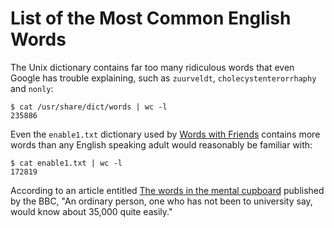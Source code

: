 List of the Most Common English Words
=====================================

The Unix dictionary contains far too many ridiculous words that even Google has
trouble explaining, such as `zuurveldt`, `cholecystenterorrhaphy` and `nonly`:

    $ cat /usr/share/dict/words | wc -l
    235886

Even the `enable1.txt` dictionary used by [Words with Friends](r) contains
more words than any English speaking adult would reasonably be familiar with:

    $ cat enable1.txt | wc -l
    172819

According to an article entitled [The words in the mental cupboard]
published by the BBC, "An ordinary person, one who has not been to university
say, would know about 35,000 quite easily."

[Words with Friends]: http://www.wordswithfriends.com/
[The words in the mental cupboard]: http://news.bbc.co.uk/2/hi/uk_news/magazine/8013859.stm
